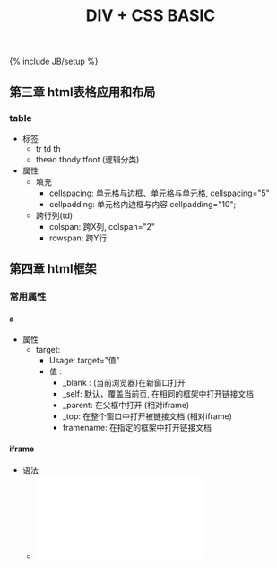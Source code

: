 ﻿---
layout: post
title: DIV + CSS BASIC
category: web
tag: [html, css, web-front]
---
{% include JB/setup %}

## 第三章 html表格应用和布局
### table
* 标签
	* tr td th
	* thead tbody tfoot (逻辑分类)
* 属性
	* 填充
		* cellspacing: 单元格与边框、单元格与单元格, cellspacing="5"
		* cellpadding: 单元格内边框与内容 cellpadding="10";
	* 跨行列(td)
		* colspan: 跨X列, colspan="2"
		* rowspan: 跨Y行
		
## 第四章 html框架
### 常用属性
#### a
* 属性
	* target: 
		* Usage: target="值"
		* 值 :
			* _blank : (当前浏览器)在新窗口打开
			* _self: 默认，覆盖当前页, 在相同的框架中打开链接文档
			* _parent: 在父框中打开 (相对iframe)
			* _top: 在整个窗口中打开被链接文档 (相对iframe)
			* framename: 在指定的框架中打开链接文档
#### iframe
* 语法
	* <iframe src="引用页地址" name="框架表示名" frameborder="边框" scrolling="no"><iframe>
* 属性
	* src : url或相对url
	* name
	* frameborder: 类似border-size
	* scrolling
	
	
## 第五章 CSS: Cascading Style Sheets(层叠样式)
### 5.0 选择器
* 标签选择器: div, p, hX, img, span, ul, li, ol, a ...
* 类选择器: class
* ID选择器: id
* 复杂选择器
    * 群组选择器: div,p,#id,.c {color:red;}
    * 后代选择器 (只对后代起作用):
        * 直接后代选择器(间接不起作用): div>p { color:red; }
        * 全部后代选择器: div p {color:red; } /*只对div内的p标签作用*/

### 5.0.1 单位: px <-> em
* px: 普通像素单位
* em: 相对于字体大小的倍数
    * 2em: 当font-size:12px时, 2em = 24px

### 5.0.2 选择器优先级
* 优先级: id > class > 标签, (...与顺序无关)

### 5.1 文本属性
* 字体、字号属性（font）
	* font
	* color: RGB Or Name
	* font-weight: 粗细(bold)
	* font-size: 字体大小
	* font-family: 字体家族
		* Value: ..
* 行距、对齐等:
	* line-height: 行高
        * 案例:
            * 居中: center { line-height: ...}
	* letter-spacing: 字符间距
	* text-align: 文本对齐
		* Value:
			* center
			* left
			* right
			* justify
			* inherit
        * 案例: 
            * li标签左对齐: li { text-align: left; /*默认左对齐*/}
	* text-decoration: 文本修饰, 下划线等
		* Value: 
			* none
			* underline
			* overline
			* line-through
			* inherit
	* white-space: 空白处理, 不换行(nowrap)
    * text-transform: 字母大小写
    * text-indent: 缩进, { text-indent: 2em;}
    * direction: 规定文本方向,书写方向
	
### 5.2 背景属性
* background:
	* background
		* background: url(images/bg.jpg) no-repeat;
        * background: yelow url(img/bg.png) no-repeat;
        * background: yelow url(img/bg.png) no-repeat fixed;
	* background-color: #ccc;
	* background-image: url(...);
	* background-repeat: 重复背景图片
		* no-repeat
		* repeat
		* repeat-x
		* repeat-y
		* round
		* space
	* background-position: 位置坐标、偏移量
		* Value: top / bottom / center / left / right
        * Syntax: 
            * background-position: 水平size 垂直size;
                * 坐标轴: x正向右, y正向下
                * background-position-x
                * background-position-y
                * 水平size:
                    * 正数: 图片右移size
                    * 负数: 图片左移size
                * 垂直size:
                    * 正数: 图片下移size
                    * 负数: 图片上移size
            * 应用:
                * 右下角: background-position: bottom right;
		        * 图标截取-背景便宜: background-position + width + height

### 5.3 列表(li)属性
* list-style (用在导航菜单去掉圆点: list-style:none;)
	* Value: 
		* none : 去掉原点
		* disc : 实心圆
		* circle : 空心圆
		* sqare : 实心正方形
		* decimal : 数字, ol默认类型
		* url()
    * 属性:
        * list-style-position : 圆圈在内或外
            * outside: 默认
            * inside
		
## 第六章 盒模型
### 6.1 立体盒模型(上至下)
* 1 内容
* 2 内边距/填充 padding
* 3 边框 border
	* border
		* border-top
		* border-right
		* border-bottom
		* border-left
	* border-color
	* border-width
	* border-style
		* Value: none / solid / dotted / dashed ;
            * double : 双虚线
            * hidden
            * groove / ridge / inset / outset : 凹
	* 例子:
		* border: 1px solid red;
		* border-right: 5px dotted blue;
		* border-style: none;
* 4 background-image
* 5 background-color
* 6 外边距/便捷 margin
	* margin
	* margin-top
	* margin-right
	* margin-bottom
	* margin-left
	* 例子
		* margin: 1px 2px 3px 4px
		* margin: 1px 2px;
		* margin: 0 auto; /*水平居中*/
		* margin-left: 10px;
		
### 6.2 元素的宽度及实际占位
* 公式
	* 盒子实际宽度/高度 = height/width + padding + border、、
	
### 6.3 浮动 float
* 浮动float
    * 效果: 脱离文档流
* 清除浮动 clear
	* 作用: 
		* 如果前一个元素存在左浮动或右浮动，则换行以区隔
		* 只对块级元素有效
	* 取值
		* right / left / both / none
* 浮动脱离文档流，导致无法撑开DIV解决:
    * 在父DIV中加入
        * 1 声明该DIV的伪类选择器divName::after (divName只是标识，泛指能找到DIV的选择器名)
        * 2 必须是block
        * 3 高度必须为0
        * 4 内容随意，但必须有
        * 5 清楚两边浮动: clear: both
        * 6 overflow: hidden;


```javascript
    divName::after {
        display: block;
        height: 0;
        content: "0";
        clear: both;
        overflow: hidden;
    }
```

### 6.4 定位 Position
* Value
    * static: Default
    * absolute: 相对于浏览器最左上角位置偏移
    * fixed: 保留位置,不随鼠标移动 
    * relative: 相对于自身原来位置偏移
* Position + z-index: z-index值大的显示在上层(表面)
    * z-index: 整数值

### 6.5 Overflow: 内容超出范围(height, width)
* Value
    * visiable
    * auto
    * hidden
    * scroll

### 6.6 Display
* Value:
    * block
    * inline-block
    * inline
    * none

## 第七章 CSS二

### 7.1 超链接 a
* 四种状态
	* a:link : 未访问过
	* a:visited : 已访问
	* a:hover : 鼠标移上状态
	* a:active : 激活选定状态
* 属性:
	* color

### 7.2 box-shadow

